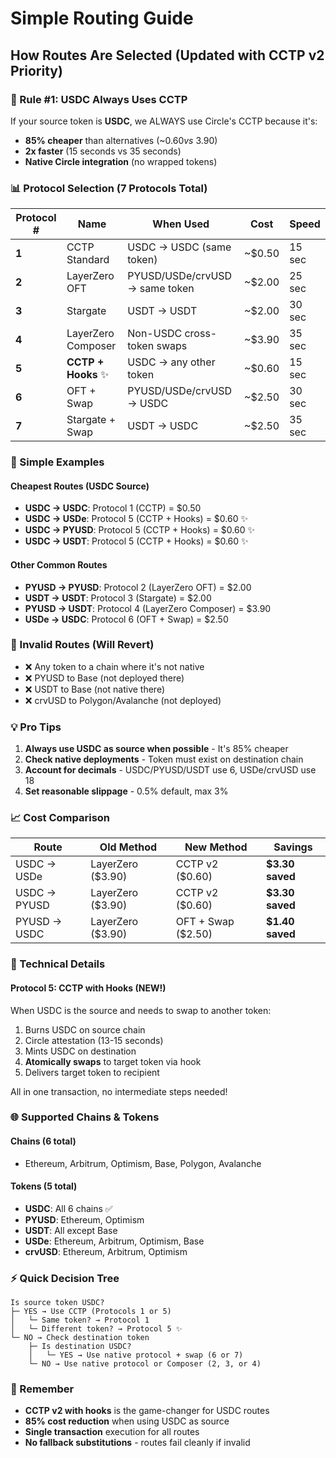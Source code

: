 # Simple Routing Guide

## How Routes Are Selected (Updated with CCTP v2 Priority)

### 🎯 Rule #1: USDC Always Uses CCTP
If your source token is **USDC**, we ALWAYS use Circle's CCTP because it's:
- **85% cheaper** than alternatives (~$0.60 vs ~$3.90)
- **2x faster** (15 seconds vs 35 seconds)
- **Native Circle integration** (no wrapped tokens)

### 📊 Protocol Selection (7 Protocols Total)

| Protocol # | Name | When Used | Cost | Speed |
|------------|------|-----------|------|-------|
| **1** | CCTP Standard | USDC → USDC (same token) | ~$0.50 | 15 sec |
| **2** | LayerZero OFT | PYUSD/USDe/crvUSD → same token | ~$2.00 | 25 sec |
| **3** | Stargate | USDT → USDT | ~$2.00 | 30 sec |
| **4** | LayerZero Composer | Non-USDC cross-token swaps | ~$3.90 | 35 sec |
| **5** | **CCTP + Hooks** ✨ | USDC → any other token | ~$0.60 | 15 sec |
| **6** | OFT + Swap | PYUSD/USDe/crvUSD → USDC | ~$2.50 | 30 sec |
| **7** | Stargate + Swap | USDT → USDC | ~$2.50 | 35 sec |

### 🔄 Simple Examples

#### Cheapest Routes (USDC Source)
- **USDC → USDC**: Protocol 1 (CCTP) = $0.50
- **USDC → USDe**: Protocol 5 (CCTP + Hooks) = $0.60 ✨
- **USDC → PYUSD**: Protocol 5 (CCTP + Hooks) = $0.60 ✨
- **USDC → USDT**: Protocol 5 (CCTP + Hooks) = $0.60 ✨

#### Other Common Routes
- **PYUSD → PYUSD**: Protocol 2 (LayerZero OFT) = $2.00
- **USDT → USDT**: Protocol 3 (Stargate) = $2.00
- **PYUSD → USDT**: Protocol 4 (LayerZero Composer) = $3.90
- **USDe → USDC**: Protocol 6 (OFT + Swap) = $2.50

### 🚫 Invalid Routes (Will Revert)
- ❌ Any token to a chain where it's not native
- ❌ PYUSD to Base (not deployed there)
- ❌ USDT to Base (not native there)
- ❌ crvUSD to Polygon/Avalanche (not deployed)

### 💡 Pro Tips

1. **Always use USDC as source when possible** - It's 85% cheaper
2. **Check native deployments** - Token must exist on destination chain
3. **Account for decimals** - USDC/PYUSD/USDT use 6, USDe/crvUSD use 18
4. **Set reasonable slippage** - 0.5% default, max 3%

### 📈 Cost Comparison

| Route | Old Method | New Method | Savings |
|-------|------------|------------|---------|
| USDC → USDe | LayerZero ($3.90) | CCTP v2 ($0.60) | **$3.30 saved** |
| USDC → PYUSD | LayerZero ($3.90) | CCTP v2 ($0.60) | **$3.30 saved** |
| PYUSD → USDC | LayerZero ($3.90) | OFT + Swap ($2.50) | **$1.40 saved** |

### 🔧 Technical Details

#### Protocol 5: CCTP with Hooks (NEW!)
When USDC is the source and needs to swap to another token:
1. Burns USDC on source chain
2. Circle attestation (13-15 seconds)
3. Mints USDC on destination
4. **Atomically swaps** to target token via hook
5. Delivers target token to recipient

All in one transaction, no intermediate steps needed!

### 🌐 Supported Chains & Tokens

#### Chains (6 total)
- Ethereum, Arbitrum, Optimism, Base, Polygon, Avalanche

#### Tokens (5 total)
- **USDC**: All 6 chains ✅
- **PYUSD**: Ethereum, Optimism
- **USDT**: All except Base
- **USDe**: Ethereum, Arbitrum, Optimism, Base
- **crvUSD**: Ethereum, Arbitrum, Optimism

### ⚡ Quick Decision Tree

```
Is source token USDC?
├─ YES → Use CCTP (Protocols 1 or 5)
│   └─ Same token? → Protocol 1
│   └─ Different token? → Protocol 5 ✨
└─ NO → Check destination token
    ├─ Is destination USDC?
    │   └─ YES → Use native protocol + swap (6 or 7)
    └─ NO → Use native protocol or Composer (2, 3, or 4)
```

### 📝 Remember
- **CCTP v2 with hooks** is the game-changer for USDC routes
- **85% cost reduction** when using USDC as source
- **Single transaction** execution for all routes
- **No fallback substitutions** - routes fail cleanly if invalid